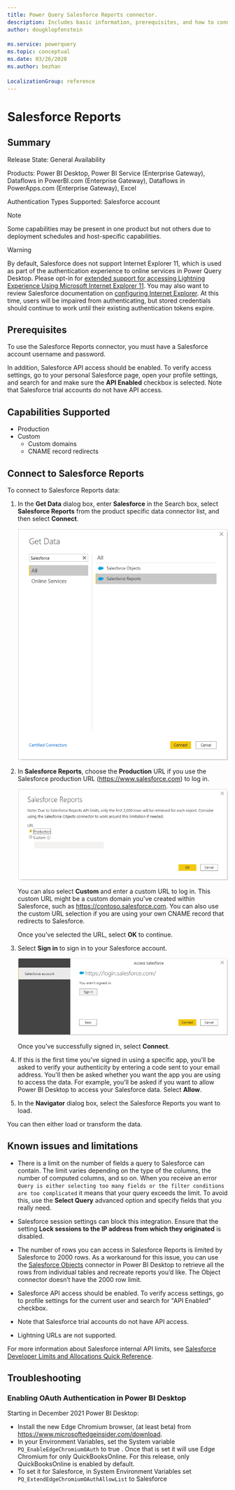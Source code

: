 ```yaml
---
title: Power Query Salesforce Reports connector.
description: Includes basic information, prerequisites, and how to connect to your data using the connector, along with a list of known issues and limitations for the connector.
author: dougklopfenstein

ms.service: powerquery
ms.topic: conceptual
ms.date: 03/26/2020
ms.author: bezhan

LocalizationGroup: reference
---
```


# Salesforce Reports
 
## Summary
 
Release State: General Availability

Products: Power BI Desktop, Power BI Service (Enterprise Gateway), Dataflows in PowerBI.com (Enterprise Gateway), Dataflows in PowerApps.com (Enterprise Gateway), Excel

Authentication Types Supported: Salesforce account

>[!Note]
> Some capabilities may be present in one product but not others due to deployment schedules and host-specific capabilities.

>[!Warning]
> By default, Salesforce does not support Internet Explorer 11, which is used as part of the authentication experience to online services in Power Query Desktop. Please opt-in for [extended support for accessing Lightning Experience Using Microsoft Internet Explorer 11](https://help.salesforce.com/articleView?id=000333934&type=1&mode=1). You may also want to review Salesforce documentation on [configuring Internet Explorer](https://developer.salesforce.com/docs/atlas.en-us.salesforce_supported_browsers_cheatsheet.meta/salesforce_supported_browsers_cheatsheet/getstart_browser_ie.htm). At this time, users will be impaired from authenticating, but stored credentials should continue to work until their existing authentication tokens expire.
 
## Prerequisites

To use the Salesforce Reports connector, you must have a Salesforce account username and password.

In addition, Salesforce API access should be enabled. To verify access settings, go to your personal Salesforce page, open your profile settings, and search for and make sure the **API Enabled** checkbox is selected. Note that Salesforce trial accounts do not have API access.

## Capabilities Supported

* Production
* Custom<br/>
   * Custom domains
   * CNAME record redirects

## Connect to Salesforce Reports

To connect to Salesforce Reports data:

1. In the **Get Data** dialog box, enter **Salesforce** in the Search box, select **Salesforce Reports** from the product specific data connector list, and then select **Connect**.

   ![Get data from Salesforce Reports](media/salesforce-reports/sf-reports-get-data.png)

2. In **Salesforce Reports**, choose the **Production** URL if you use the Salesforce production URL (https://www.salesforce.com) to log in.

   ![Get data from the production URL](media/salesforce-reports/sf-reports-url.png)

   You can also select **Custom** and enter a custom URL to log in. This custom URL might be a custom domain you've created within Salesforce, such as https://contoso.salesforce.com. You can also use the custom URL selection if you are using your own CNAME record that redirects to Salesforce.

   Once you've selected the URL, select **OK** to continue.

3. Select **Sign in** to sign in to your Salesforce account.

   ![Sign in to your Salesforce account](media/salesforce-reports/sf-reports-sign-in.png)

   Once you've successfully signed in, select **Connect**.

4. If this is the first time you've signed in using a specific app, you'll be asked to verify your authenticity by entering a code sent to your email address. You'll then be asked whether you want the app you are using to access the data. For example, you'll be asked if you want to allow Power BI Desktop to access your Salesforce data. Select **Allow**.

5. In the **Navigator** dialog box, select the Salesforce Reports you want to load.

You can then either load or transform the data.

## Known issues and limitations

* There is a limit on the number of fields a query to Salesforce can contain. The limit varies depending on the type of the columns, the number of computed columns, and so on. When you receive an error `Query is either selecting too many fields or the filter conditions are too complicated` it means that your query exceeds the limit. To avoid this, use the **Select Query** advanced option and specify fields that you really need.

* Salesforce session settings can block this integration. Ensure that the setting **Lock sessions to the IP address from which they originated** is disabled.

* The number of rows you can access in Salesforce Reports is limited by Salesforce to 2000 rows. As a workaround for this issue, you can use the [Salesforce Objects](SalesforceObjects.md) connector in Power BI Desktop to retrieve all the rows from individual tables and recreate reports you’d like. The Object connector doesn’t have the 2000 row limit.

* Salesforce API access should be enabled. To verify access settings, go to profile settings for the current user and search for "API Enabled" checkbox.

* Note that Salesforce trial accounts do not have API access.

* Lightning URLs are not supported.

For more information about Salesforce internal API limits, see [Salesforce Developer Limits and Allocations Quick Reference](https://developer.salesforce.com/docs/atlas.en-us.salesforce_app_limits_cheatsheet.meta/salesforce_app_limits_cheatsheet/salesforce_app_limits_platform_api.htm#!).

## Troubleshooting

### Enabling OAuth Authentication in Power BI Desktop

Starting in December 2021 Power BI Desktop:
* Install the new Edge Chromium browser, (at least beta) from https://www.microsoftedgeinsider.com/download.
* In your Environment Variables, set the System variable `PQ_EnableEdgeChromiumOAuth` to true . Once that is set it will use Edge Chromium for only QuickBooksOnline. For this release, only QuickBooksOnline is enabled by default.
* To set it for Salesforce, in System Environment Variables set `PQ_ExtendEdgeChromiumOAuthAllowList` to Salesforce

